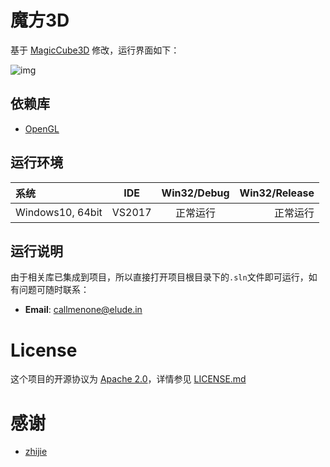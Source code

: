 # 魔方3D

基于 [MagicCube3D](https://github.com/zhijie/MagicCube3D) 修改，运行界面如下：

![img](https://github.com/doycode/pics-for-md/blob/master/pics/develop/magic_cube.png?raw=true)

## 依赖库

* [OpenGL](https://opengl.org/)

## 运行环境

| 系统             | IDE    | Win32/Debug | Win32/Release |
| :--------------- | :----: | :---------: | ------------: |
| Windows10, 64bit | VS2017 | 正常运行    | 正常运行      |

## 运行说明

由于相关库已集成到项目，所以直接打开项目根目录下的`.sln`文件即可运行，如有问题可随时联系：

* **Email**: [callmenone@elude.in](http://elude.in/)


# License

这个项目的开源协议为 [Apache 2.0](https://www.apache.org/licenses/LICENSE-2.0)，详情参见 [LICENSE.md](https://github.com/doycode/magic-cube-3d/blob/master/LICENSE )


# 感谢

* [zhijie](https://github.com/zhijie)